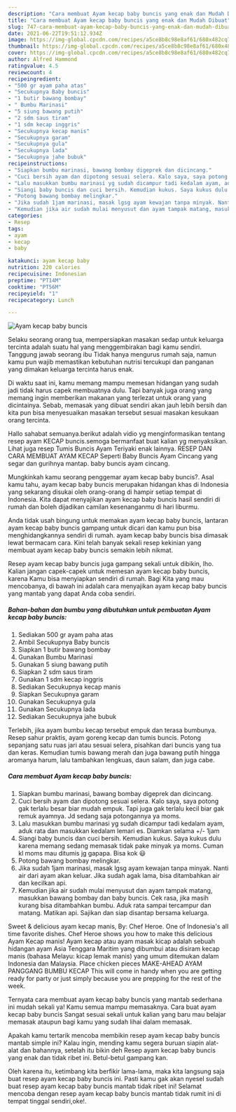 ```yaml
---
description: "Cara membuat Ayam kecap baby buncis yang enak dan Mudah Dibuat"
title: "Cara membuat Ayam kecap baby buncis yang enak dan Mudah Dibuat"
slug: 747-cara-membuat-ayam-kecap-baby-buncis-yang-enak-dan-mudah-dibuat
date: 2021-06-22T19:51:12.934Z
image: https://img-global.cpcdn.com/recipes/a5ce8b8c98e8af61/680x482cq70/ayam-kecap-baby-buncis-foto-resep-utama.jpg
thumbnail: https://img-global.cpcdn.com/recipes/a5ce8b8c98e8af61/680x482cq70/ayam-kecap-baby-buncis-foto-resep-utama.jpg
cover: https://img-global.cpcdn.com/recipes/a5ce8b8c98e8af61/680x482cq70/ayam-kecap-baby-buncis-foto-resep-utama.jpg
author: Alfred Hammond
ratingvalue: 4.5
reviewcount: 4
recipeingredient:
- "500 gr ayam paha atas"
- "Secukupnya Baby buncis"
- "1 butir bawang bombay"
- " Bumbu Marinasi"
- "5 siung bawang putih"
- "2 sdm saus tiram"
- "1 sdm kecap inggris"
- "Secukupnya kecap manis"
- "Secukupnya garam"
- "Secukupnya gula"
- "Secukupnya lada"
- "Secukupnya jahe bubuk"
recipeinstructions:
- "Siapkan bumbu marinasi, bawang bombay digeprek dan dicincang."
- "Cuci bersih ayam dan dipotong sesuai selera. Kalo saya, saya potong gak terlalu besar biar mudah empuk. Tapi juga gak terlalu kecil biar gak remuk ayamnya. Jd sedang saja potongannya ya moms."
- "Lalu masukkan bumbu marinasi yg sudah dicampur tadi kedalam ayam, aduk rata dan masukkan kedalam lemari es. Diamkan selama +/- 1jam"
- "Siangi baby buncis dan cuci bersih. Kemudian kukus. Saya kukus dulu karena memang sedang memasak tidak pake minyak ya moms. Cuman kl moms mau ditumis jg gapapa. Bisa kok 😃"
- "Potong bawang bombay melingkar."
- "Jika sudah 1jam marinasi, masak lgsg ayam kewajan tanpa minyak. Nanti air dari ayam akan keluar. Jika sudah agak lama, bisa ditambahkan air dan kecilkan api."
- "Kemudian jika air sudah mulai menyusut dan ayam tampak matang, masukkan bawang bombay dan baby buncis. Cek rasa, jika masih kurang bisa ditambahkan bumbu. Aduk rata sampai tercampur dan matang. Matikan api. Sajikan dan siap disantap bersama keluarga."
categories:
- Resep
tags:
- ayam
- kecap
- baby

katakunci: ayam kecap baby 
nutrition: 220 calories
recipecuisine: Indonesian
preptime: "PT14M"
cooktime: "PT56M"
recipeyield: "1"
recipecategory: Lunch

---
```



![Ayam kecap baby buncis](https://img-global.cpcdn.com/recipes/a5ce8b8c98e8af61/680x482cq70/ayam-kecap-baby-buncis-foto-resep-utama.jpg)

Selaku seorang orang tua, mempersiapkan masakan sedap untuk keluarga tercinta adalah suatu hal yang menggembirakan bagi kamu sendiri. Tanggung jawab seorang ibu Tidak hanya mengurus rumah saja, namun kamu pun wajib memastikan kebutuhan nutrisi tercukupi dan panganan yang dimakan keluarga tercinta harus enak.

Di waktu  saat ini, kamu memang mampu memesan hidangan yang sudah jadi tidak harus capek membuatnya dulu. Tapi banyak juga orang yang memang ingin memberikan makanan yang terlezat untuk orang yang dicintainya. Sebab, memasak yang dibuat sendiri akan jauh lebih bersih dan kita pun bisa menyesuaikan masakan tersebut sesuai masakan kesukaan orang tercinta. 

Hallo sahabat semuanya.berikut adalah vidio yg menginformasikan tentang resep ayam KECAP buncis.semoga bermanfaat buat kalian yg menyaksikan. Lihat juga resep Tumis Buncis Ayam Teriyaki enak lainnya. RESEP DAN CARA MEMBUAT AYAM KECAP Seperti Baby Buncis Ayam Cincang yang segar dan gurihnya mantap. baby buncis ayam cincang.

Mungkinkah kamu seorang penggemar ayam kecap baby buncis?. Asal kamu tahu, ayam kecap baby buncis merupakan hidangan khas di Indonesia yang sekarang disukai oleh orang-orang di hampir setiap tempat di Indonesia. Kita dapat menyajikan ayam kecap baby buncis hasil sendiri di rumah dan boleh dijadikan camilan kesenanganmu di hari liburmu.

Anda tidak usah bingung untuk memakan ayam kecap baby buncis, lantaran ayam kecap baby buncis gampang untuk dicari dan kamu pun bisa menghidangkannya sendiri di rumah. ayam kecap baby buncis bisa dimasak lewat bermacam cara. Kini telah banyak sekali resep kekinian yang membuat ayam kecap baby buncis semakin lebih nikmat.

Resep ayam kecap baby buncis juga gampang sekali untuk dibikin, lho. Kalian jangan capek-capek untuk memesan ayam kecap baby buncis, karena Kamu bisa menyiapkan sendiri di rumah. Bagi Kita yang mau mencobanya, di bawah ini adalah cara menyajikan ayam kecap baby buncis yang mantab yang dapat Anda coba sendiri.

<!--inarticleads1-->

##### Bahan-bahan dan bumbu yang dibutuhkan untuk pembuatan Ayam kecap baby buncis:

1. Sediakan 500 gr ayam paha atas
1. Ambil Secukupnya Baby buncis
1. Siapkan 1 butir bawang bombay
1. Gunakan  Bumbu Marinasi
1. Gunakan 5 siung bawang putih
1. Siapkan 2 sdm saus tiram
1. Gunakan 1 sdm kecap inggris
1. Sediakan Secukupnya kecap manis
1. Siapkan Secukupnya garam
1. Gunakan Secukupnya gula
1. Gunakan Secukupnya lada
1. Sediakan Secukupnya jahe bubuk


Terlebih, jika ayam bumbu kecap tersebut empuk dan terasa bumbunya. Resep sahur praktis, ayam goreng kecap dan tumis buncis. Potong sepanjang satu ruas jari atau sesuai selera, pisahkan dari buncis yang tua dan keras. Kemudian tumis bawang merah dan juga bawang putih hingga aromanya harum, lalu tambahkan lengkuas, daun salam, dan juga cabe. 

<!--inarticleads2-->

##### Cara membuat Ayam kecap baby buncis:

1. Siapkan bumbu marinasi, bawang bombay digeprek dan dicincang.
1. Cuci bersih ayam dan dipotong sesuai selera. Kalo saya, saya potong gak terlalu besar biar mudah empuk. Tapi juga gak terlalu kecil biar gak remuk ayamnya. Jd sedang saja potongannya ya moms.
1. Lalu masukkan bumbu marinasi yg sudah dicampur tadi kedalam ayam, aduk rata dan masukkan kedalam lemari es. Diamkan selama +/- 1jam
1. Siangi baby buncis dan cuci bersih. Kemudian kukus. Saya kukus dulu karena memang sedang memasak tidak pake minyak ya moms. Cuman kl moms mau ditumis jg gapapa. Bisa kok 😃
1. Potong bawang bombay melingkar.
1. Jika sudah 1jam marinasi, masak lgsg ayam kewajan tanpa minyak. Nanti air dari ayam akan keluar. Jika sudah agak lama, bisa ditambahkan air dan kecilkan api.
1. Kemudian jika air sudah mulai menyusut dan ayam tampak matang, masukkan bawang bombay dan baby buncis. Cek rasa, jika masih kurang bisa ditambahkan bumbu. Aduk rata sampai tercampur dan matang. Matikan api. Sajikan dan siap disantap bersama keluarga.


Sweet &amp; delicious ayam kecap manis, By: Chef Heroe. One of Indonesia&#39;s all time favorite dishes. Chef Heroe shows you how to make this delicious Ayam Kecap manis! Ayam kecap atau ayam masak kicap adalah sebuah hidangan ayam Asia Tenggara Maritim yang dibumbui atau disiram kecap manis (bahasa Melayu: kicap lemak manis) yang umum ditemukan dalam Indonesia dan Malaysia. Place chicken pieces MAKE-AHEAD AYAM PANGGANG BUMBU KECAP This will come in handy when you are getting ready for party or just simply because you are prepping for the rest of the week. 

Ternyata cara membuat ayam kecap baby buncis yang mantab sederhana ini mudah sekali ya! Kamu semua mampu memasaknya. Cara buat ayam kecap baby buncis Sangat sesuai sekali untuk kalian yang baru mau belajar memasak ataupun bagi kamu yang sudah lihai dalam memasak.

Apakah kamu tertarik mencoba membikin resep ayam kecap baby buncis mantab simple ini? Kalau ingin, mending kamu segera buruan siapin alat-alat dan bahannya, setelah itu bikin deh Resep ayam kecap baby buncis yang enak dan tidak ribet ini. Betul-betul gampang kan. 

Oleh karena itu, ketimbang kita berfikir lama-lama, maka kita langsung saja buat resep ayam kecap baby buncis ini. Pasti kamu gak akan nyesel sudah buat resep ayam kecap baby buncis mantab tidak ribet ini! Selamat mencoba dengan resep ayam kecap baby buncis mantab tidak rumit ini di tempat tinggal sendiri,oke!.

